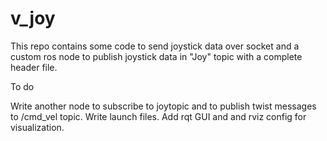# v_joy
This repo contains some code to send joystick data over socket and a custom ros node to publish joystick data in "Joy" topic with a complete header file.

To do

Write another node to subscribe to joytopic and to publish twist messages to /cmd_vel topic.
Write launch files.
Add rqt GUI and and rviz config for visualization.
